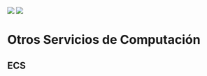[![](https://img.shields.io/badge/<-FF4859?style=for-the-badge)](../7_DB)
[![](https://img.shields.io/badge/CONTENT_TABLE-175074?style=for-the-badge)](../README.md)
<!-- [![](https://img.shields.io/badge/>-FF4859?style=for-the-badge)](../9) -->

# Otros Servicios de Computación
## ECS
